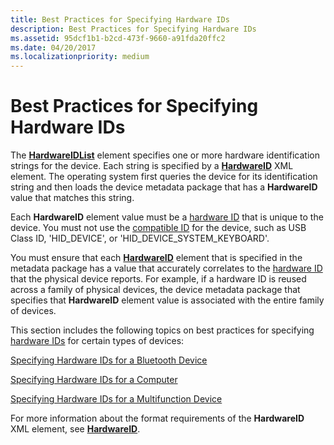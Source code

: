 ```yaml
---
title: Best Practices for Specifying Hardware IDs
description: Best Practices for Specifying Hardware IDs
ms.assetid: 95dcf1b1-b2cd-473f-9660-a91fda20ffc2
ms.date: 04/20/2017
ms.localizationpriority: medium
---
```


# Best Practices for Specifying Hardware IDs


The [**HardwareIDList**](/previous-versions/windows/hardware/metadata/ff546121(v=vs.85)) element specifies one or more hardware identification strings for the device. Each string is specified by a [**HardwareID**](/previous-versions/windows/hardware/metadata/ff546114(v=vs.85)) XML element. The operating system first queries the device for its identification string and then loads the device metadata package that has a **HardwareID** value that matches this string.

Each **HardwareID** element value must be a [hardware ID](hardware-ids.md) that is unique to the device. You must not use the [compatible ID](compatible-ids.md) for the device, such as USB Class ID, 'HID_DEVICE', or 'HID_DEVICE_SYSTEM_KEYBOARD'.

You must ensure that each [**HardwareID**](/previous-versions/windows/hardware/metadata/ff546114(v=vs.85)) element that is specified in the metadata package has a value that accurately correlates to the [hardware ID](hardware-ids.md) that the physical device reports. For example, if a hardware ID is reused across a family of physical devices, the device metadata package that specifies that **HardwareID** element value is associated with the entire family of devices.

This section includes the following topics on best practices for specifying [hardware IDs](hardware-ids.md) for certain types of devices:

[Specifying Hardware IDs for a Bluetooth Device](specifying-hardware-ids-for-a-bluetooth-device.md)

[Specifying Hardware IDs for a Computer](specifying-hardware-ids-for-a-computer.md)

[Specifying Hardware IDs for a Multifunction Device](specifying-hardware-ids-for-a-multifunction-device.md)

For more information about the format requirements of the **HardwareID** XML element, see [**HardwareID**](/previous-versions/windows/hardware/metadata/ff546114(v=vs.85)).

 

